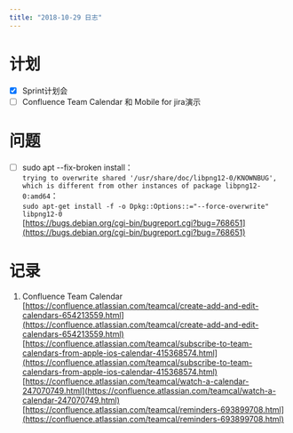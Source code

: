 ```yaml
---
title: "2018-10-29 日志"
---
```


# 计划

- [x] Sprint计划会
- [ ] Confluence Team Calendar 和 Mobile for jira演示

# 问题
- [ ] sudo apt --fix-broken install：  
  `trying to overwrite shared '/usr/share/doc/libpng12-0/KNOWNBUG', which is different from other instances of package libpng12-0:amd64`：  
  `sudo apt-get install -f -o Dpkg::Options::="--force-overwrite" libpng12-0`  
  [https://bugs.debian.org/cgi-bin/bugreport.cgi?bug=768651](https://bugs.debian.org/cgi-bin/bugreport.cgi?bug=768651)
  
# 记录
1. Confluence Team Calendar  
  [https://confluence.atlassian.com/teamcal/create-add-and-edit-calendars-654213559.html](https://confluence.atlassian.com/teamcal/create-add-and-edit-calendars-654213559.html)  
  [https://confluence.atlassian.com/teamcal/subscribe-to-team-calendars-from-apple-ios-calendar-415368574.html](https://confluence.atlassian.com/teamcal/subscribe-to-team-calendars-from-apple-ios-calendar-415368574.html)  
  [https://confluence.atlassian.com/teamcal/watch-a-calendar-247070749.html](https://confluence.atlassian.com/teamcal/watch-a-calendar-247070749.html)  [https://confluence.atlassian.com/teamcal/reminders-693899708.html](https://confluence.atlassian.com/teamcal/reminders-693899708.html) 